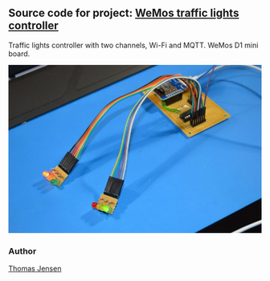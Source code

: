 ## Source code for project: [WeMos traffic lights controller](https://link.stdout.no/w)

Traffic lights controller with two channels, Wi-Fi and MQTT. WeMos D1 mini board.

![WeMos traffic lights controller](image.jpg)

### Author
[Thomas Jensen](https://thomas.stdout.no)
